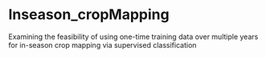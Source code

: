 # Inseason_cropMapping
Examining the feasibility of using one-time training data over multiple years for in-season crop mapping via supervised classification
